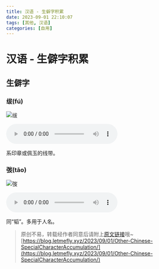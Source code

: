```yaml
---
title: 汉语 - 生僻字积累
date: 2023-09-01 22:10:07
tags: [其他, 汉语]
categories: [自用]
---
```


#  汉语 - 生僻字积累

## 生僻字

### 绂(fú)

![绂][pic-fu]

<audio controls height="100" width="100">
    <source src="https://hanyu-word-pinyin-short.cdn.bcebos.com/fu2.mp3" type="audio/mpeg">
    <embed height="50" width="100" src="https://hanyu-word-pinyin-short.cdn.bcebos.com/fu2.mp3">
</audio>

系印章或佩玉的线带。

### 弢(tāo)

![弢](https://t13.baidu.com/it/u=1787188293,1551940981&fm=58&s=6B2C3262CE9117F15C1C25D7030080A0)

<audio controls height="100" width="100">
    <source src="https://hanyu-word-pinyin-short.cdn.bcebos.com/tao1.mp3" type="audio/mpeg">
    <embed height="50" width="100" src="https://hanyu-word-pinyin-short.cdn.bcebos.com/tao1.mp3">
</audio>

同“韬”。多用于人名。

> 原创不易，转载经作者同意后请附上[原文链接](https://blog.letmefly.xyz/2023/09/01/Other-Chinese-SpecialCharacterAccumulation/)哦~
> [https://blog.letmefly.xyz/2023/09/01/Other-Chinese-SpecialCharacterAccumulation/](https://blog.letmefly.xyz/2023/09/01/Other-Chinese-SpecialCharacterAccumulation/)


[pic-fu]: https://hanyu-word-gif.cdn.bcebos.com/b6deced9cd89548d39ce1077c4e4028bf.gif